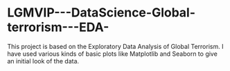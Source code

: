 # LGMVIP---DataScience-Global-terrorism---EDA-
This project is based on the Exploratory Data Analysis of Global Terrorism. I have used various kinds of basic plots like Matplotlib and Seaborn to give an initial look of the data.
